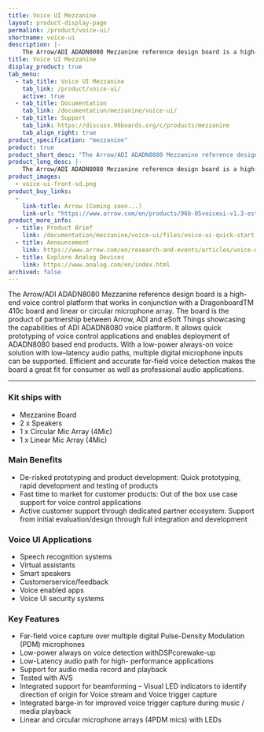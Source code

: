 ```yaml
---
title: Voice UI Mezzanine
layout: product-display-page
permalink: /product/voice-ui/
shortname: voice-ui
description: |-
    The Arrow/ADI ADADN8080 Mezzanine reference design board is a high-end voice control platform that works in conjunction with a Dragonboard 410c board and linear or circular microphone array. The board is the product of partnership between Arrow, ADI and eSoft Things showcasing the capabilities of ADI ADADN8080 voice platform. It allows quick prototyping of voice control applications and enables deployment of ADADN8080 based end products. With a low-power always-on voice solution with low–latency audio paths, multiple digital microphone inputs can be supported. Efficient and accurate far-field voice detection makes the board a great fit for consumer as well as professional audio applications.
title: Voice UI Mezzanine
display_product: true
tab_menu:
  - tab_title: Voice UI Mezzanine
    tab_link: /product/voice-ui/
    active: true
  - tab_title: Documentation
    tab_link: /documentation/mezzanine/voice-ui/
  - tab_title: Support
    tab_link: https://discuss.96boards.org/c/products/mezzanine
    tab_align_right: true
product_specification: "mezzanine"
product: true
product_short_desc: "The Arrow/ADI ADADN8080 Mezzanine reference design board is a high-end voice control platform that works in conjunction with a Dragonboard 410c board and linear or circular microphone array"
product_long_desc: |-
    The Arrow/ADI ADADN8080 Mezzanine reference design board is a high-end voice control platform that works in conjunction with a Dragonboard 410c board and linear or circular microphone array. The board is the product of partnership between Arrow, ADI and eSoft Things showcasing the capabilities of ADI ADADN8080 voice platform. It allows quick prototyping of voice control applications and enables deployment of ADADN8080 based end products. With a low-power always-on voice solution with low–latency audio paths, multiple digital microphone inputs can be supported. Efficient and accurate far-field voice detection makes the board a great fit for consumer as well as professional audio applications.
product_images:
  - voice-ui-front-sd.png
product_buy_links:
  -
    link-title: Arrow (Coming soon...)
    link-url: "https://www.arrow.com/en/products/96b-05voiceui-v1.3-est/arrow-development-tools"
product_more_info:
  - title: Product Brief
    link: /documentation/mezzanine/voice-ui/files/voice-ui-quick-start.pdf
  - title: Announcement
    link: https://www.arrow.com/en/research-and-events/articles/voice-ui-design-for-96boards
  - title: Explore Analog Devices
    link: https://www.analog.com/en/index.html
archived: false
---
```

The Arrow/ADI ADADN8080 Mezzanine reference design board is a high-end voice control platform that works in conjunction with a DragonboardTM 410c board and linear or circular microphone array. The board is the product of partnership between Arrow, ADI and eSoft Things showcasing the capabilities of ADI ADADN8080 voice platform. It allows quick prototyping of voice control applications and enables deployment of ADADN8080 based end products. With a low-power always-on voice solution with low–latency audio paths, multiple digital microphone inputs can be supported. Efficient and accurate far-field voice detection makes the board a great fit for consumer as well as professional audio applications.

***

### Kit ships with

- Mezzanine Board
- 2 x Speakers
- 1 x Circular Mic Array (4Mic)
- 1 x Linear Mic Array (4Mic)

### Main Benefits

- De-risked prototyping and product development: Quick prototyping, rapid development and testing of products
- Fast time to market for customer products: Out of the box use case support for voice control applications
- Active customer support through dedicated partner ecosystem: Support from initial evaluation/design through full integration and development

### Voice UI Applications

- Speech recognition systems
- Virtual assistants
- Smart speakers
- Customerservice/feedback
- Voice enabled apps
- Voice UI security systems

### Key Features

- Far-field voice capture over multiple digital Pulse-Density Modulation (PDM) microphones
- Low-power always on voice detection withDSPcorewake-up
- Low-Latency audio path for high- performance applications
- Support for audio media record and playback
- Tested with AVS
- Integrated support for beamforming – Visual LED indicators to identify direction of origin for Voice stream and Voice trigger capture
- Integrated barge-in for improved voice trigger capture during music / media playback
- Linear and circular microphone arrays (4PDM mics) with LEDs